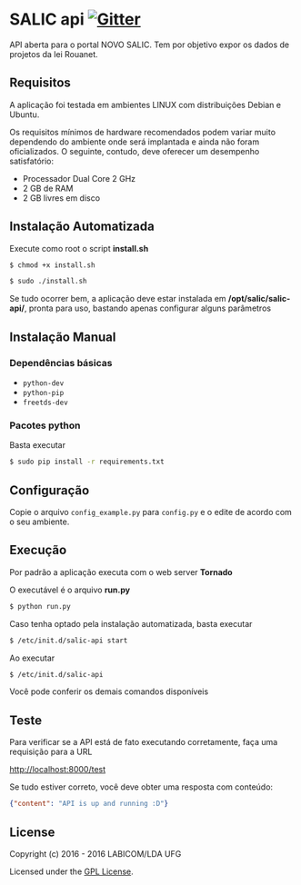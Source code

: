 # SALIC api [![Gitter](https://badges.gitter.im/Lafaiet/salicapi.svg)](https://gitter.im/Lafaiet/salicapi?utm_source=badge&utm_medium=badge&utm_campaign=pr-badge)

API aberta para o portal NOVO SALIC. Tem por objetivo expor os dados de projetos da lei Rouanet.


## Requisitos

A aplicação foi testada em ambientes LINUX com distribuições Debian e Ubuntu.

Os requisitos mínimos de hardware recomendados podem variar muito dependendo do ambiente
onde será implantada e ainda não foram oficializados. O seguinte, contudo, deve oferecer um desempenho
satisfatório:

-	Processador Dual Core 2 GHz
-	2 GB de RAM
-	2 GB livres em disco

## Instalação Automatizada

Execute como root o script **install.sh**

```bash
$ chmod +x install.sh
```

```bash
$ sudo ./install.sh
```

Se tudo ocorrer bem, a aplicação deve estar instalada em **/opt/salic/salic-api/**, pronta para uso, bastando apenas configurar alguns parâmetros

## Instalação Manual

### Dependências básicas

-	`python-dev`
-	`python-pip`
-	`freetds-dev`

### Pacotes python

Basta executar 

```bash
$ sudo pip install -r requirements.txt
```

## Configuração

Copie o arquivo `config_example.py` para `config.py` e o edite de acordo com o seu ambiente.

## Execução

Por padrão a aplicação executa com o web server **Tornado**

O executável é o arquivo  **run.py**

```bash
$ python run.py
```

Caso tenha optado pela instalação automatizada, basta executar

```bash
$ /etc/init.d/salic-api start
```


Ao executar

```bash
$ /etc/init.d/salic-api
```

Você pode conferir os demais comandos disponíveis

## Teste

Para verificar se a API está de fato executando corretamente, faça uma requisição para a URL

[http://localhost:8000/test](http://localhost:8000/test)

Se tudo estiver correto, você deve obter uma resposta com conteúdo:

```json
{"content": "API is up and running :D"}
```

## License

Copyright (c) 2016 - 2016 LABICOM/LDA UFG

Licensed under the [GPL License](http://www.gnu.org/licenses/gpl.html).